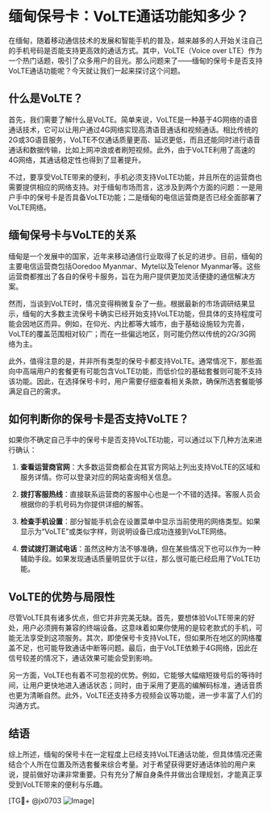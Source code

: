 # 缅甸保号卡：VoLTE通话功能知多少？

在缅甸，随着移动通信技术的发展和智能手机的普及，越来越多的人开始关注自己的手机号码是否能支持更高效的通话方式。其中，VoLTE（Voice over LTE）作为一个热门话题，吸引了众多用户的目光。那么问题来了——缅甸的保号卡是否支持VoLTE通话功能呢？今天就让我们一起来探讨这个问题。

## 什么是VoLTE？

首先，我们需要了解什么是VoLTE。简单来说，VoLTE是一种基于4G网络的语音通话技术，它可以让用户通过4G网络实现高清语音通话和视频通话。相比传统的2G或3G语音服务，VoLTE不仅通话质量更高、延迟更低，而且还能同时进行语音通话和数据传输，比如上网冲浪或者刷短视频。此外，由于VoLTE利用了高速的4G网络，其通话稳定性也得到了显著提升。

不过，要享受VoLTE带来的便利，手机必须支持VoLTE功能，并且所在的运营商也需要提供相应的网络支持。对于缅甸市场而言，这涉及到两个方面的问题：一是用户手中的保号卡是否具备VoLTE功能；二是缅甸的电信运营商是否已经全面部署了VoLTE网络。

## 缅甸保号卡与VoLTE的关系

缅甸是一个发展中的国家，近年来移动通信行业取得了长足的进步。目前，缅甸的主要电信运营商包括Ooredoo Myanmar、Mytel以及Telenor Myanmar等。这些运营商都推出了各自的保号卡服务，旨在为用户提供更加灵活便捷的通信解决方案。

然而，当谈到VoLTE时，情况变得稍微复杂了一些。根据最新的市场调研结果显示，缅甸的大多数主流保号卡确实已经开始支持VoLTE功能，但具体的支持程度可能会因地区而异。例如，在仰光、内比都等大城市，由于基础设施较为完善，VoLTE的覆盖范围相对较广；而在一些偏远地区，则可能仍然以传统的2G/3G网络为主。

此外，值得注意的是，并非所有类型的保号卡都支持VoLTE。通常情况下，那些面向中高端用户的套餐更有可能包含VoLTE功能，而低价位的基础套餐则可能不支持该功能。因此，在选择保号卡时，用户需要仔细查看相关条款，确保所选套餐能够满足自己的需求。

## 如何判断你的保号卡是否支持VoLTE？

如果你不确定自己手中的保号卡是否支持VoLTE功能，可以通过以下几种方法来进行确认：

1. **查看运营商官网**：大多数运营商都会在其官方网站上列出支持VoLTE的区域和服务详情。你可以登录对应的网站查询相关信息。
   
2. **拨打客服热线**：直接联系运营商的客服中心也是一个不错的选择。客服人员会根据你的手机号码为你提供详细的解答。

3. **检查手机设置**：部分智能手机会在设置菜单中显示当前使用的网络类型。如果显示为“VoLTE”或类似字样，则说明设备已成功连接到VoLTE网络。

4. **尝试拨打测试电话**：虽然这种方法不够准确，但在某些情况下也可以作为一种辅助手段。如果发现通话质量明显优于以往，那么很可能已经启用了VoLTE功能。

## VoLTE的优势与局限性

尽管VoLTE具有诸多优点，但它并非完美无缺。首先，要想体验VoLTE带来的好处，用户必须拥有兼容的终端设备。这意味着如果你使用的是较老款式的手机，可能无法享受到这项服务。其次，即使保号卡支持VoLTE，但如果所在地区的网络覆盖不足，也可能导致通话中断等问题。最后，由于VoLTE依赖于4G网络，因此在信号较差的情况下，通话效果可能会受到影响。

另一方面，VoLTE也有着不可忽视的优势。例如，它能够大幅缩短拨号后的等待时间，让用户更快地进入通话状态；同时，由于采用了更高的编解码标准，通话音质也更为清晰自然。此外，VoLTE还支持多方视频会议等功能，进一步丰富了人们的沟通方式。

## 结语

综上所述，缅甸的保号卡在一定程度上已经支持VoLTE通话功能，但具体情况还需结合个人所在位置及所选套餐来综合考量。对于希望获得更好通话体验的用户来说，提前做好功课非常重要。只有充分了解自身条件并做出合理规划，才能真正享受到VoLTE带来的便利与乐趣。

[TG💪+ @jx0703 ![Image](https://github.com/user-attachments/assets/dbca1d08-cadb-493c-b0ec-ad6f7a83f270)]
